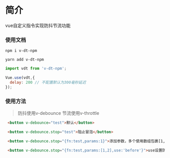 # 简介
vue自定义指令实现防抖节流功能

### 使用文档
```
npm i v-dt-npm

yarn add v-dt-npm
```

```js
import vdt from 'v-dt-npm';

Vue.use(vdt,{
  delay: 200 // 不配置默认为300毫秒延迟
});
```

### 使用方法
>防抖使用v-debounce 节流使用v-throttle
```html
 <button v-debounce="test">默认</button>

 <button v-debounce.stop="test">阻止冒泡</button>

 <button v-debounce.stop="{fn:test,params:1}">添加参数，多个使用数组包裹[1,2]</button>

 <button v-debounce.stop="{fn:test,params:[1,2],use:'before'}">use设置防抖延迟前执行，默认为延迟后</button>
``` 
